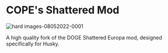 # COPE's Shattered Mod
![hard images-08052022-0001](https://user-images.githubusercontent.com/57116984/168436598-68aac859-8ca9-4f44-b96e-6fe61cbd1730.jpg)

A high quality fork of the DOGE Shattered Europa mod, designed specifically for Husky.
